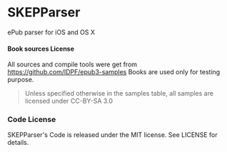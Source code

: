 # SKEPParser
ePub parser for iOS and OS X 

#### Book sources License

All sources and compile tools were get from https://github.com/IDPF/epub3-samples 
Books are used only for testing purpose. 
> Unless specified otherwise in the samples table, all samples are licensed under CC-BY-SA 3.0

### Code License
SKEPParser's Code is released under the MIT license. See LICENSE for details.
